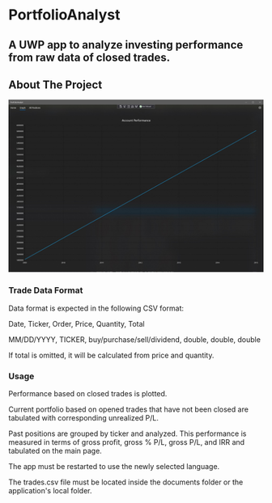 # PortfolioAnalyst
## A UWP app to analyze investing performance from raw data of closed trades.

<!-- ABOUT THE PROJECT -->
## About The Project
![Product Name Screen Shot][acctPerfDark]

### Trade Data Format
Data format is expected in the following CSV format:

Date, Ticker, Order, Price, Quantity, Total

MM/DD/YYYY, TICKER, buy/purchase/sell/dividend, double, double, double

If total is omitted, it will be calculated from price and quantity.

### Usage
Performance based on closed trades is plotted.

Current portfolio based on opened trades that have not been closed are tabulated with corresponding unrealized P/L.

Past positions are grouped by ticker and analyzed. This performance is measured in terms of gross profit, gross % P/L, gross P/L, and IRR and tabulated on the main page.

The app must be restarted to use the newly selected language.

The trades.csv file must be located inside the documents folder or the application's local folder.




[acctPerfDark]: Images/AcctPerfDark.jpg
[acctPerfLight]: Images/AcctPerfLight.jpg
[allPosDark]: Images/AllPosDark.jpg
[allPosLight]: Images/AllPosLight.jpg
[sumPageDark]: Images/SummaryPageDark.jpg
[sumPageLight]: Images/SummaryPageLight.jpg
